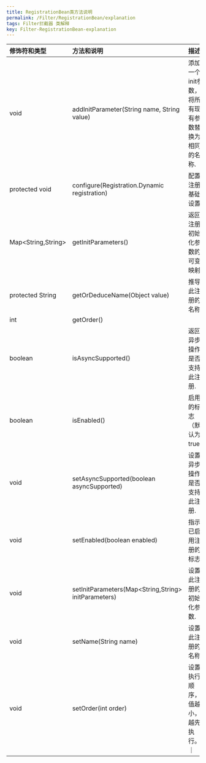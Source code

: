 ```yaml
---
title: RegistrationBean类方法说明
permalink: /Filter/RegistrationBean/explanation
tags: Filter拦截器 类解释
key: Filter-RegistrationBean-explanation
---
```


| 修饰符和类型| 	方法和说明| 描述 |
| :-----| :---- | :---- |
| void| 	addInitParameter(String name, String value)| 添加一个init参数，将所有现有参数替换为相同的名称.|
| protected void	| configure(Registration.Dynamic registration)| 配置注册基础设置.|
| Map<String,String>| 	getInitParameters()| 返回注册初始化参数的可变映射.|
| protected String| 	getOrDeduceName(Object value)| 推导此注册的名称.|
| int	| getOrder()||
| boolean	| isAsyncSupported()|返回异步操作是否支持此注册.|
| boolean	| isEnabled()|启用的标志（默认为true）|
| void| setAsyncSupported(boolean asyncSupported)|设置异步操作是否支持此注册.|
| void| 	setEnabled(boolean enabled)|指示已启用注册的标志.|
| void| 	setInitParameters(Map<String,String> initParameters)|设置此注册的初始化参数.|
| void| 	setName(String name)|设置此注册的名称.|
| void| 	setOrder(int order)|设置执行顺序，值越小，越先执行。｜
